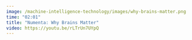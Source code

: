 ```yaml
---
image: /machine-intelligence-technology/images/why-brains-matter.png
time: "02:01"
title: "Numenta: Why Brains Matter"
video: https://youtu.be/rLTrUn7UYpQ
---
```

